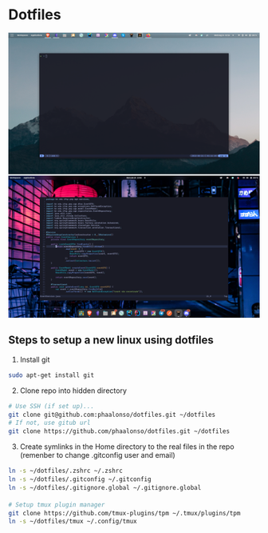 # Dotfiles

![Terminal with termux](./screenshots/termial_with_termux.png)
![Screenshot 001](./screenshots/2022_06_20_001.png)

## Steps to setup a new linux using dotfiles

1. Install git

```bash
sudo apt-get install git
```

2. Clone repo into  hidden directory

```bash
# Use SSH (if set up)...
git clone git@github.com:phaalonso/dotfiles.git ~/dotfiles
# If not, use gitub url
git clone https://github.com/phaalonso/dotfiles.git ~/dotfiles
```

3. Create symlinks in the Home directory to the real files in the repo (remenber to change .gitconfig user and email)

```bash
ln -s ~/dotfiles/.zshrc ~/.zshrc
ln -s ~/dotfiles/.gitconfig ~/.gitconfig
ln -s ~/dotfiles/.gitignore.global ~/.gitignore.global

# Setup tmux plugin manager
git clone https://github.com/tmux-plugins/tpm ~/.tmux/plugins/tpm
ln -s ~/dotfiles/tmux ~/.config/tmux
```
